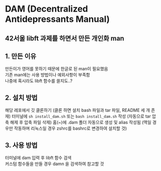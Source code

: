 # DAM (Decentralized Antidepressants Manual)
## 42서울 libft 과제를 하면서 만든 개인화 man

## 1. 만든 이유
  만든이가 영어를 못하기 때문에 한글로 된 man이 필요했음  
  기존 man에는 사용 방법이나 예외사항이 부족함  
  나중에 혹시라도 libft 함수를 쓸지도..?  
  
## 2. 설치 방법
  해당 레포에서 깃 클론하기 (클론 하면 설치 bash 파일과 tar 파일, README 세 개 존재)
  터미널에 `sh install_dam.sh` 또는 `bash install_dam.sh` 작성  (자동으로 tar 압축 해제 후 압축 파일 삭제)
  홈(~)에 .dam 폴더 자동으로 생성 및 alias 작성됨 (맥일 경우만 작동하며 리눅스일 경우 zshrc를 bashrc로 변경하여 설치할 것)
  
## 3. 사용 방법
  터미널에 dam 입력 후 libft 함수 검색  
  커스텀 함수들을 만들 경우 damn 을 검색하여 참고할 것
